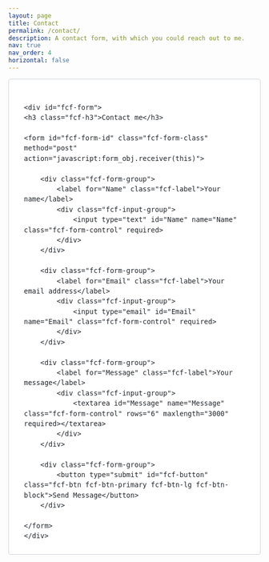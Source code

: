 ```yaml
---
layout: page
title: Contact
permalink: /contact/
description: A contact form, with which you could reach out to me.
nav: true
nav_order: 4
horizontal: false
---
```


<style>
#fcf-form {
    display:block;
}

.fcf-body {
    margin: 0;
    font-family: -apple-system, Arial, sans-serif;
    font-size: 1rem;
    font-weight: 400;
    line-height: 1.5;
    color: #212529;
    text-align: left;
    background-color: #fff;
    padding: 30px;
    padding-bottom: 10px;
    border: 1px solid #ced4da;
    border-radius: 0.25rem;
    max-width: 100%;
}

.fcf-form-group {
    margin-bottom: 1rem;
}

.fcf-input-group {
    position: relative;
    display: -ms-flexbox;
    display: flex;
    -ms-flex-wrap: wrap;
    flex-wrap: wrap;
    -ms-flex-align: stretch;
    align-items: stretch;
    width: 100%;
}

.fcf-form-control {
    display: block;
    width: 100%;
    height: calc(1.5em + 0.75rem + 2px);
    padding: 0.375rem 0.75rem;
    font-size: 1rem;
    font-weight: 400;
    line-height: 1.5;
    color: #495057;
    background-color: #fff;
    background-clip: padding-box;
    border: 1px solid #ced4da;
    outline: none;
    border-radius: 0.25rem;
    transition: border-color 0.15s ease-in-out, box-shadow 0.15s ease-in-out;
}

.fcf-form-control:focus {
    border: 1px solid #313131;
}

select.fcf-form-control[size], select.fcf-form-control[multiple] {
    height: auto;
}

textarea.fcf-form-control {
    font-family: -apple-system, Arial, sans-serif;
    height: auto;
}

label.fcf-label {
    color: #000000;
    display: inline-block;
    margin-bottom: 0.5rem;
}

.fcf-h3{
    color: #000000;
}
.fcf-credit {
    padding-top: 10px;
    font-size: 0.9rem;
    color: #545b62;
}

.fcf-credit a {
    color: #545b62;
    text-decoration: underline;
}

.fcf-credit a:hover {
    color: #0056b3;
    text-decoration: underline;
}

.fcf-btn {
    display: inline-block;
    font-weight: 400;
    color: #212529;
    text-align: center;
    vertical-align: middle;
    cursor: pointer;
    -webkit-user-select: none;
    -moz-user-select: none;
    -ms-user-select: none;
    user-select: none;
    background-color: transparent;
    border: 1px solid transparent;
    padding: 0.375rem 0.75rem;
    font-size: 1rem;
    line-height: 1.5;
    border-radius: 0.25rem;
    transition: color 0.15s ease-in-out, background-color 0.15s ease-in-out, border-color 0.15s ease-in-out, box-shadow 0.15s ease-in-out;
}

@media (prefers-reduced-motion: reduce) {
    .fcf-btn {
        transition: none;
    }
}

.fcf-btn:hover {
    color: #212529;
    text-decoration: none;
}

.fcf-btn:focus, .fcf-btn.focus {
    outline: 0;
    box-shadow: 0 0 0 0.2rem rgba(0, 123, 255, 0.25);
}

.fcf-btn-primary {
    color: #fff;
    background-color: #007bff;
    border-color: #007bff;
}

.fcf-btn-primary:hover {
    color: #fff;
    background-color: #0069d9;
    border-color: #0062cc;
}

.fcf-btn-primary:focus, .fcf-btn-primary.focus {
    color: #fff;
    background-color: #0069d9;
    border-color: #0062cc;
    box-shadow: 0 0 0 0.2rem rgba(38, 143, 255, 0.5);
}

.fcf-btn-lg, .fcf-btn-group-lg>.fcf-btn {
    padding: 0.5rem 1rem;
    font-size: 1.25rem;
    line-height: 1.5;
    border-radius: 0.3rem;
}

.fcf-btn-block {
    display: block;
    width: 100%;
}

.fcf-btn-block+.fcf-btn-block {
    margin-top: 0.5rem;
}

input[type="submit"].fcf-btn-block, input[type="reset"].fcf-btn-block, input[type="button"].fcf-btn-block {
    width: 100%;
}
</style>

<script>
function sendMail(name, email, subject, message) {
  const myHeaders = new Headers();
  myHeaders.append("Content-Type", "application/json");
  myHeaders.append("Access-Control-Allow-Origin", "*");
  myHeaders.set('Authorization', 'Basic ' + btoa('55d4c22155e43bb73c857bcb53a08f36'+":" +'77112a6b25b0de031d5c43a20ecd0297'));

  const data = JSON.stringify({
    "Messages": [{
      "From": {"Email": "jxde8428082@163.com", "Name": "<YOUR NAME>"},
      "To": [{"Email": email, "Name": name}],
      "Subject": subject,
      "TextPart": message
    }]
  });

  const requestOptions = {
    method: 'POST',
    headers: myHeaders,
    body: data,
  };

  fetch("https://api.mailjet.com/v3.1/send", requestOptions)
    .then(response => response.text())
    .then(result => console.log(result))
    .catch(error => console.log('error', error));
}

const form_obj = {
  receiver(theForm) {
    var comment =""
    comment += theForm.Message.value;
    alert("Thank you for contacting me. Your message will be sent to my email!")
    sendMail('Test Name',"xing8428082@gmail.com",'Test Subject','Test Message')
  }
};
</script>

<div class="fcf-body">

    <div id="fcf-form">
    <h3 class="fcf-h3">Contact me</h3>

    <form id="fcf-form-id" class="fcf-form-class" method="post" action="javascript:form_obj.receiver(this)">
        
        <div class="fcf-form-group">
            <label for="Name" class="fcf-label">Your name</label>
            <div class="fcf-input-group">
                <input type="text" id="Name" name="Name" class="fcf-form-control" required>
            </div>
        </div>

        <div class="fcf-form-group">
            <label for="Email" class="fcf-label">Your email address</label>
            <div class="fcf-input-group">
                <input type="email" id="Email" name="Email" class="fcf-form-control" required>
            </div>
        </div>

        <div class="fcf-form-group">
            <label for="Message" class="fcf-label">Your message</label>
            <div class="fcf-input-group">
                <textarea id="Message" name="Message" class="fcf-form-control" rows="6" maxlength="3000" required></textarea>
            </div>
        </div>

        <div class="fcf-form-group">
            <button type="submit" id="fcf-button" class="fcf-btn fcf-btn-primary fcf-btn-lg fcf-btn-block">Send Message</button>
        </div>

    </form>
    </div>

</div>